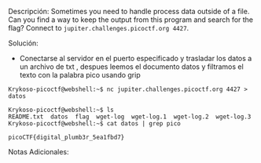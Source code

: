 
Descripción:
	Sometimes you need to handle process data outside of a file. Can you find a way to keep the output from this program and search for the flag? Connect to `jupiter.challenges.picoctf.org 4427`.

Solución:
- Conectarse al servidor en el puerto especificado y trasladar los datos a un archivo de txt , despues leemos el documento datos y filtramos el texto con la palabra pico usando grip
```
Krykoso-picoctf@webshell:~$ nc jupiter.challenges.picoctf.org 4427 > datos
            
Krykoso-picoctf@webshell:~$ ls
README.txt  datos  flag  wget-log  wget-log.1  wget-log.2  wget-log.3
Krykoso-picoctf@webshell:~$ cat datos | grep pico 

picoCTF{digital_plumb3r_5ea1fbd7}
```

Notas Adicionales:
	